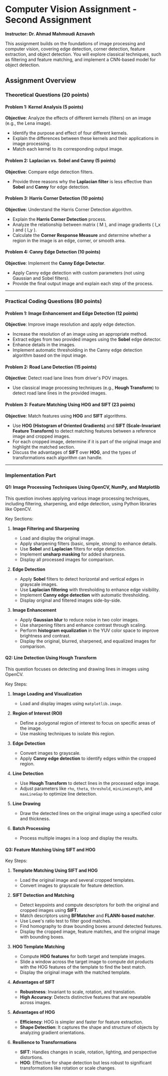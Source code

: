# Computer Vision Assignment - Second Assignment  
**Instructor: Dr. Ahmad Mahmoudi Aznaveh**  

This assignment builds on the foundations of image processing and computer vision, covering edge detection, corner detection, feature extraction, and object detection. You will explore classical techniques, such as filtering and feature matching, and implement a CNN-based model for object detection.

## Assignment Overview  

### Theoretical Questions (20 points)  

#### Problem 1: Kernel Analysis (5 points)  
**Objective**: Analyze the effects of different kernels (filters) on an image (e.g., the Lena image).  
- Identify the purpose and effect of four different kernels.  
- Explain the differences between these kernels and their applications in image processing.  
- Match each kernel to its corresponding output image.  

#### Problem 2: Laplacian vs. Sobel and Canny (5 points)  
**Objective**: Compare edge detection filters.  
- Provide three reasons why the **Laplacian filter** is less effective than **Sobel** and **Canny** for edge detection.  

#### Problem 3: Harris Corner Detection (10 points)  
**Objective**: Understand the Harris Corner Detection algorithm.  
- Explain the **Harris Corner Detection** process.  
- Analyze the relationship between matrix \( M \), and image gradients \( I_x \) and \( I_y \).  
- Calculate the **Corner Response Measure** and determine whether a region in the image is an edge, corner, or smooth area.  

#### Problem 4: Canny Edge Detection (10 points)  
**Objective**: Implement the **Canny Edge Detector**.  
- Apply Canny edge detection with custom parameters (not using Gaussian and Sobel filters).  
- Provide the final output image and explain each step of the process.  

---

### Practical Coding Questions (80 points)  

#### Problem 1: Image Enhancement and Edge Detection (12 points)  
**Objective**: Improve image resolution and apply edge detection.  
- Increase the resolution of an image using an appropriate method.  
- Extract edges from two provided images using the **Sobel** edge detector.  
- Enhance details in the images.  
- Implement automatic thresholding in the Canny edge detection algorithm based on the input image.  

#### Problem 2: Road Lane Detection (15 points)  
**Objective**: Detect road lane lines from driver's POV images.  
- Use classical image processing techniques (e.g., **Hough Transform**) to detect road lane lines in the provided images.  

#### Problem 3: Feature Matching Using HOG and SIFT (23 points)  
**Objective**: Match features using **HOG** and **SIFT** algorithms.  
- Use **HOG (Histogram of Oriented Gradients)** and **SIFT (Scale-Invariant Feature Transform)** to detect matching features between a reference image and cropped images.  
- For each cropped image, determine if it is part of the original image and highlight the matched section.  
- Discuss the advantages of **SIFT** over **HOG**, and the types of transformations each algorithm can handle.  

---

### Implementation Part

#### Q1: Image Processing Techniques Using OpenCV, NumPy, and Matplotlib  
This question involves applying various image processing techniques, including filtering, sharpening, and edge detection, using Python libraries like OpenCV.  

Key Sections:  

1. **Image Filtering and Sharpening**  
   - Load and display the original image.  
   - Apply sharpening filters (basic, simple, strong) to enhance details.  
   - Use **Sobel** and **Laplacian** filters for edge detection.  
   - Implement **unsharp masking** for added sharpness.  
   - Display all processed images for comparison.  

2. **Edge Detection**  
   - Apply **Sobel** filters to detect horizontal and vertical edges in grayscale images.  
   - Use **Laplacian filtering** with thresholding to enhance edge visibility.  
   - Implement **Canny edge detection** with automatic thresholding.  
   - Display original and filtered images side-by-side.  

3. **Image Enhancement**  
   - Apply **Gaussian blur** to reduce noise in two color images.  
   - Use sharpening filters and enhance contrast through scaling.  
   - Perform **histogram equalization** in the YUV color space to improve brightness and contrast.  
   - Display the original, blurred, sharpened, and equalized images for comparison.  

#### Q2: Line Detection Using Hough Transform  
This question focuses on detecting and drawing lines in images using OpenCV.  

Key Steps:  

1. **Image Loading and Visualization**  
   - Load and display images using `matplotlib.image`.  

2. **Region of Interest (ROI)**  
   - Define a polygonal region of interest to focus on specific areas of the image.  
   - Use masking techniques to isolate this region.  

3. **Edge Detection**  
   - Convert images to grayscale.  
   - Apply **Canny edge detection** to identify edges within the cropped region.  

4. **Line Detection**  
   - Use **Hough Transform** to detect lines in the processed edge image.  
   - Adjust parameters like `rho`, `theta`, `threshold`, `minLineLength`, and `maxLineGap` to optimize line detection.  

5. **Line Drawing**  
   - Draw the detected lines on the original image using a specified color and thickness.  

6. **Batch Processing**  
   - Process multiple images in a loop and display the results.  

#### Q3: Feature Matching Using SIFT and HOG  
Key Steps:  

1. **Template Matching Using SIFT and HOG**  
   - Load the original image and several cropped templates.  
   - Convert images to grayscale for feature detection.  

2. **SIFT Detection and Matching**  
   - Detect keypoints and compute descriptors for both the original and cropped images using **SIFT**.  
   - Match descriptors using **BFMatcher** and **FLANN-based matcher**.  
   - Use Lowe's ratio test to filter good matches.  
   - Find homography to draw bounding boxes around detected features.  
   - Display the cropped image, feature matches, and the original image with bounding boxes.  

3. **HOG Template Matching**  
   - Compute **HOG features** for both target and template images.  
   - Slide a window across the target image to compute dot products with the HOG features of the template to find the best match.  
   - Display the original image with the matched template.  

4. **Advantages of SIFT**  
   - **Robustness**: Invariant to scale, rotation, and translation.  
   - **High Accuracy**: Detects distinctive features that are repeatable across images.  

5. **Advantages of HOG**  
   - **Efficiency**: HOG is simpler and faster for feature extraction.  
   - **Shape Detection**: It captures the shape and structure of objects by analyzing gradient orientations.  

6. **Resilience to Transformations**  
   - **SIFT**: Handles changes in scale, rotation, lighting, and perspective distortions.  
   - **HOG**: Effective for shape detection but less robust to significant transformations like rotation or scale changes.  
